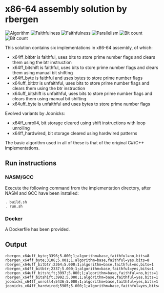 # x86-64 assembly solution by rbergen

![Algorithm](https://img.shields.io/badge/Algorithm-base-green)
![Faithfulness](https://img.shields.io/badge/Faithful-yes-green)
![Faithfulness](https://img.shields.io/badge/Faithful-no-yellowgreen)
![Parallelism](https://img.shields.io/badge/Parallel-no-green)
![Bit count](https://img.shields.io/badge/Bits-1-green)
![Bit count](https://img.shields.io/badge/Bits-8-yellowgreen)

This solution contains six implementations in x86-64 assembly, of which:
* x64ff_bitbtr is faithful, uses bits to store prime number flags and clears them using the btr instruction
* x64ff_bitshift is faithful, uses bits to store prime number flags and clears them using manual bit shifting
* x64ff_byte is faithful and uses bytes to store prime number flags 
* x64uff_bitbtr is unfaithful, uses bits to store prime number flags and clears them using the btr instruction
* x64uff_bitshift is unfaithful, uses bits to store prime number flags and clears them using manual bit shifting
* x64uff_byte is unfaithful and uses bytes to store prime number flags 

Evolved variants by Joonicks:
* x64ff_unroll4, bit storage cleared using shift instructions with loop unrolling
* x64ff_hardwired, bit storage cleared using hardwired patterns

The basic algorithm used in all of these is that of the original C#/C++ implementations.

## Run instructions

### NASM/GCC
Execute the following command from the implementation directory, after NASM and GCC have been installed:
```
. build.sh
. run.sh
```

### Docker
A Dockerfile has been provided.

## Output
```
rbergen_x64uff_byte;3396;5.000;1;algorithm=base,faithful=no,bits=8
rbergen_x64ff_byte;3108;5.001;1;algorithm=base,faithful=yes,bits=8
rbergen_x64uff_bitbtr;2364;5.000;1;algorithm=base,faithful=no,bits=1
rbergen_x64ff_bitbtr;2337;5.000;1;algorithm=base,faithful=yes,bits=1
rbergen_x64uff_bitshift;3997;5.000;1;algorithm=base,faithful=no,bits=1
rbergen_x64ff_bitshift;3992;5.000;1;algorithm=base,faithful=yes,bits=1
joonicks_x64ff_unroll4;5436;5.000;1;algorithm=base,faithful=yes,bits=1
joonicks_x64ff_hardwired;5905;5.000;1;algorithm=base,faithful=yes,bits=1
```
